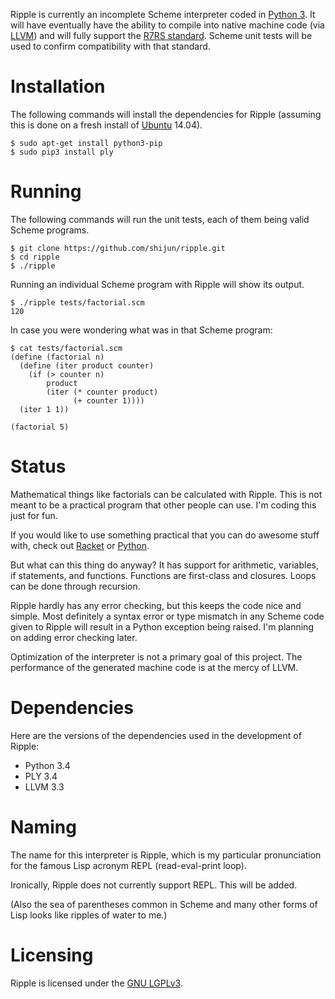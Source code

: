 Ripple is currently an incomplete Scheme interpreter coded in [Python
3](https://www.python.org). It will have eventually have the ability to compile
into native machine code (via [LLVM](http://llvm.org)) and will fully support
the [R7RS standard](http://trac.sacrideo.us/wg/wiki/R7RSHomePage). Scheme unit
tests will be used to confirm compatibility with that standard.


Installation
============

The following commands will install the dependencies for Ripple (assuming this
is done on a fresh install of [Ubuntu](http://www.ubuntu.com) 14.04).

```
$ sudo apt-get install python3-pip
$ sudo pip3 install ply
```


Running
=======

The following commands will run the unit tests, each of them being valid Scheme
programs.

```
$ git clone https://github.com/shijun/ripple.git
$ cd ripple
$ ./ripple
```

Running an individual Scheme program with Ripple will show its output.

```
$ ./ripple tests/factorial.scm
120
```

In case you were wondering what was in that Scheme program:

```
$ cat tests/factorial.scm 
(define (factorial n)
  (define (iter product counter)
    (if (> counter n)
        product
        (iter (* counter product)
              (+ counter 1))))
  (iter 1 1))

(factorial 5)
```

Status
======

Mathematical things like factorials can be calculated with Ripple. This is
not meant to be a practical program that other people can use. I'm coding
this just for fun.

If you would like to use something practical that you can do awesome stuff
with, check out [Racket](http://racket-lang.org/) or
[Python](https://www.python.org/).

But what can this thing do anyway? It has support for arithmetic,
variables, if statements, and functions. Functions are first-class and
closures. Loops can be done through recursion.

Ripple hardly has any error checking, but this keeps the code nice and
simple. Most definitely a syntax error or type mismatch in any Scheme code
given to Ripple will result in a Python exception being raised. I'm
planning on adding error checking later.

Optimization of the interpreter is not a primary goal of this project. The
performance of the generated machine code is at the mercy of LLVM.

Dependencies
============

Here are the versions of the dependencies used in the development of Ripple:

* Python 3.4
* PLY 3.4
* LLVM 3.3

Naming
======

The name for this interpreter is Ripple, which is my particular
pronunciation for the famous Lisp acronym REPL (read-eval-print loop).

Ironically, Ripple does not currently support REPL. This will be added.

(Also the sea of parentheses common in Scheme and many other forms of Lisp
looks like ripples of water to me.)

Licensing
=========

Ripple is licensed under the [GNU
LGPLv3](https://www.gnu.org/licenses/lgpl.html).

